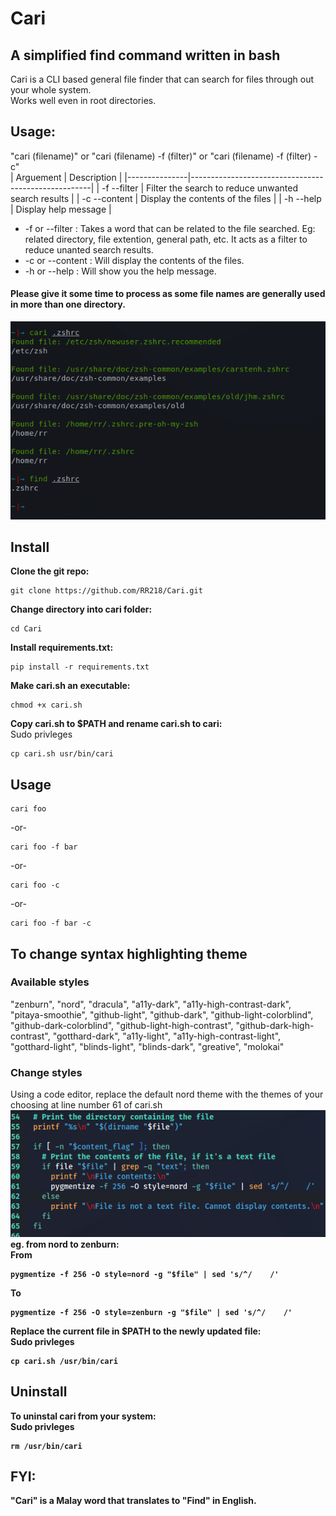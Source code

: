 # Cari
## A simplified find command written in bash
Cari is a CLI based general file finder that can search for files through out your whole system. <br>
Works well even in root directories.
## Usage: 
"cari (filename)" or "cari (filename) -f (filter)" or "cari (filename) -f (filter) -c" <br>
| Arguement     | Description                                         |
|---------------|-----------------------------------------------------|
|  -f --filter  | Filter the search to reduce unwanted search results |
|  -c --content | Display the contents of the files                   |
|  -h --help    | Display help message                                |

* -f or --filter : Takes a word that can be related to the file searched. Eg: related directory, file extention, general path, etc.
It acts as a filter to reduce unanted search results.
* -c or --content : Will display the contents of the files.
* -h or --help : Will show you the help message.
#### Please give it some time to process as some file names are generally used in more than one directory.
![Example](https://github.com/RR218/Cari/blob/main/images/Screenshot1.png)
## Install
**Clone the git repo:**
```
git clone https://github.com/RR218/Cari.git
```
**Change directory into cari folder:**
```
cd Cari
```
**Install requirements.txt:**
```
pip install -r requirements.txt
```
**Make cari.sh an executable:**
```
chmod +x cari.sh
```
**Copy cari.sh to $PATH and rename cari.sh to cari:** <br>
Sudo privleges
```
cp cari.sh usr/bin/cari
```
## Usage
```
cari foo
```
-or-
```
cari foo -f bar
```
-or-
```
cari foo -c
```
-or-
```
cari foo -f bar -c
```
## To change syntax highlighting theme
### Available styles
"zenburn", "nord", "dracula", "a11y-dark", "a11y-high-contrast-dark", "pitaya-smoothie", "github-light", "github-dark", "github-light-colorblind",
"github-dark-colorblind", "github-light-high-contrast", "github-dark-high-contrast", "gotthard-dark", "a11y-light", "a11y-high-contrast-light", "gotthard-light",
"blinds-light", "blinds-dark", "greative", "molokai"

### Change styles
Using a code editor, replace the default nord theme with the themes of your choosing at line number 61 of cari.sh <b> 
![Example](https://github.com/RR218/Cari/blob/main/images/screenshot2.png)
<br>
**eg. from nord to zenburn:** <br>
From
```
pygmentize -f 256 -O style=nord -g "$file" | sed 's/^/    /'
```
To
```
pygmentize -f 256 -O style=zenburn -g "$file" | sed 's/^/    /'
```
**Replace the current file in $PATH to the newly updated file:** <br>
Sudo privleges
```
cp cari.sh /usr/bin/cari
```
## Uninstall
**To uninstal cari from your system:** <br>
Sudo privleges
```
rm /usr/bin/cari
```

## FYI:
"Cari" is a Malay word that translates to "Find" in English.
